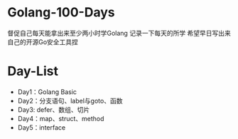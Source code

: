 # Golang-100-Days
督促自己每天能拿出来至少两小时学Golang
记录一下每天的所学
希望早日写出来自己的开源Go安全工具捏

# Day-List

* Day1：Golang Basic
* Day2：分支语句、label与goto、函数
* Day3: defer、数组、切片
* Day4：map、struct、method
* Day5：interface
